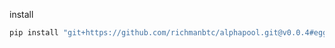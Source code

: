 install

```bash
pip install "git+https://github.com/richmanbtc/alphapool.git@v0.0.4#egg=alphapool"
```
